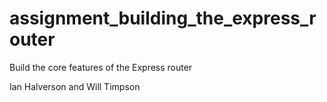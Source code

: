 assignment_building_the_express_router
======================================

Build the core features of the Express router

Ian Halverson and Will Timpson
